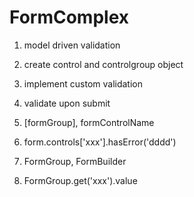 # FormComplex

1. model driven validation
2. create control and controlgroup object
3. implement custom validation
4. validate upon submit

5. [formGroup], formControlName
6. form.controls['xxx'].hasError('dddd')
7. FormGroup, FormBuilder
8. FormGroup.get('xxx').value
